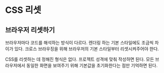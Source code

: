 # CSS 리셋

## 브라우저 리셋하기

브라우저마다 코드를 해석하는 방식이 다르다. 렌더링 하는 기본 스타일에도 조금씩 차이가 있다. 크로스 브라우징을 위해 브라우저의 기본 스타일부터 리셋시켜주어야 한다.

CSS를 리셋하는 데 정해진 형식은 없다. 프로젝트 성격에 맞춰 작성하면 된다. 모든 브라우저에서 동일한 화면을 보여주기 위해 기본값을 초기화한다는 점만 기억하면 된다.
